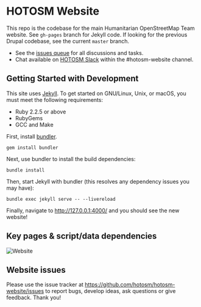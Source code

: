 # HOTOSM Website

This repo is the codebase for the main Humanitarian OpenStreetMap Team website. See `gh-pages` branch for Jekyll code. If looking for the previous Drupal codebase, see the current `master` branch.

 - See the [issues queue](https://github.com/hotosm/hotosm-website/issues) for all discussions and tasks.
 - Chat available on [HOTOSM Slack](https://slack.hotosm.org/) within the #hotosm-website channel.

## Getting Started with Development

This site uses [Jekyll](https://jekyllrb.com/). To get started on GNU/Linux, Unix, or macOS, you must meet the following requirements:

  * Ruby 2.2.5 or above
  * RubyGems
  * GCC and Make

First, install [bundler](https://bundler.io/).

```
gem install bundler
```

Next, use bundler to install the build dependencies:

```
bundle install
```

Then, start Jekyll with bundler (this resolves any dependency issues you may have):

```
bundle exec jekyll serve -- --livereload
```

Finally, navigate to http://127.0.0.1:4000/ and you should see the new website!

## Key pages & script/data dependencies

![Website](https://user-images.githubusercontent.com/12103383/55768572-96f22280-5aa7-11e9-998d-9667f5d3a7dc.png)


## Website issues
Please use the issue tracker at https://github.com/hotosm/hotosm-website/issues to report bugs, develop ideas, ask questions or give feedback. Thank you!
